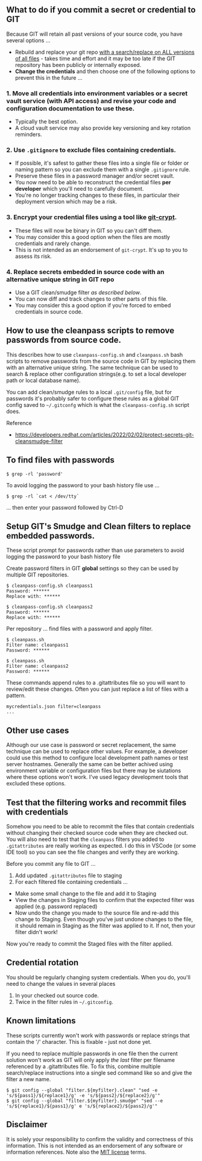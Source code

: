 ## What to do if you commit a secret or credential to GIT

Because GIT will retain all past versions of your source code, you have several options ...
- Rebuild and replace your git repo [with a search/replace on ALL versions of all files](https://stackoverflow.com/questions/46950829/how-to-replace-a-string-in-whole-git-history) - takes time and effort and it may be too late if the GIT repository has been publicly or internally exposed.
- **Change the credentials** and then choose one of the following options to prevent this in the future ... 

### 1. Move all credentials into environment variables or a secret vault service (with API access) and revise your code and configuration documentation to use these.
  - Typically the best option. 
  - A cloud vault service may also provide key versioning and key rotation reminders.

### 2. Use `.gitignore` to exclude files containing credentials. 
  - If possible, it's safest to gather these files into a single file or folder or naming pattern so you can exclude them with a single `.gitignore` rule.
  - Preserve these files in a password manager and/or secret vault.
  - You now need to be able to reconstruct the credential files **per developer** which you'll need to carefully document.
  - You're no longer tracking changes to these files, in particular their deployment version which may be a risk.

### 3. Encrypt your credential files using a tool like [git-crypt](https://github.com/AGWA/git-crypt). 
  - These files will now be binary in GIT so you can't diff them. 
  - You may consider this a good option when the files are mostly credentials and rarely change. 
  - This is not intended as an endorsement of `git-crypt`. It's up to you to assess its risk.

### 4. Replace secrets embedded in source code with an alternative unique string in GIT repo
  - Use a GIT clean/smudge filter _as described below_. 
  - You can now diff and track changes to other parts of this file. 
  - You may consider this a good option if you're forced to embed credentials in source code.

## How to use the cleanpass scripts to remove passwords from source code.

This describes how to use `cleanpass-config.sh` and `cleanpass.sh` bash scripts to remove passwords from the source code in GIT by replacing them with an alternative unique string. The same technique can be used to search & replace other configuration strings(e.g. to set a local developer path or local database name). 

You can add clean/smudge rules to a local `.git/config` file, but for passwords it's probably safer to configure these
rules as a global GIT config saved to `~/.gitconfg` which is what the `cleanpass-config.sh` script does.

Reference
- https://developers.redhat.com/articles/2022/02/02/protect-secrets-git-cleansmudge-filter

## To find files with passwords

    $ grep -rl 'password'

To avoid logging the password to your bash history file use ...

    $ grep -rl `cat < /dev/tty`

... then enter your password followed by Ctrl-D

## Setup GIT's Smudge and Clean filters to replace embedded passwords.

These script prompt for passwords rather than use parameters to avoid logging the password to your bash history file

Create password filters in GIT **global** settings so they can be used by multiple GIT repositories. 

    $ cleanpass-config.sh cleanpass1
    Password: ******
    Replace with: ******

    $ cleanpass-config.sh cleanpass2
    Password: ******
    Replace with: ******

Per repository ... find files with a password and apply filter.

    $ cleanpass.sh 
    Filter name: cleanpass1
    Password: ******

    $ cleanpass.sh 
    Filter name: cleanpass2
    Password: ******

These commands append rules to a .gitattributes file so you will want to review/edit these changes.
Often you can just replace a list of files with a pattern.

```
mycredentials.json filter=cleanpass
...
```
## Other use cases

Although our use case is password or secret replacement, the same technique can be used to replace other values.  For example, a developer could use this method to configure local development path names or test server hostnames.  Generally the same can be better achived using environment variable or configuration files but there may be siutations where these options won't work.  I've used legacy development tools that excluded these options.

## Test that the filtering works and recommit files with credentials

Somehow you need to be able to recommit the files that contain credentials without changing their checked source code when they are checked out. You will also need to test that the `cleanpass` filters you added to `.gitattributes` are really working as expected.  I do this in VSCode (or some IDE tool) so you can see the file changes and verify they are working.

Before you commit any file to GIT ...

1. Add updated `.gitattributes` file to staging 
2. For each filtered file containing credentials ...
  - Make some small change to the file and add it to Staging
  - View the changes in Staging files to confirm that the expected filter was applied (e.g. password replaced)
  - Now undo the change you made to the source file and re-add this change to Staging. Even though you've just undone changes to the file, it should remain in Staging as the filter was applied to it. If not, then your filter didn't work!

Now you're ready to commit the Staged files with the filter applied.

## Credential rotation

You should be regularly changing system credentials. 
When you do, you'll need to change the values in several places 
1.  In your checked out source code.
2.  Twice in the filter rules in `~/.gitconfig`.

## Known limitations

These scripts currently won't work with passwords or replace strings that contain the '/' character. This is fixable - just not done yet.

If you need to replace multiple passwords in one file then the current solution won't work as GIT will only apply *the last* filter per filename referenced by a .gitattributes file.  To fix this, combine multiple search/replace instructions into a single sed command like so and give the filter a new name.

    $ git config --global "filter.${myfilter}.clean" "sed -e 's/${pass1}/${replace1}/g' -e 's/${pass2}/${replace2}/g'"
    $ git config --global "filter.${myfilter}.smudge" "sed --e 's/${replace1}/${pass1}/g' e 's/${replace2}/${pass2}/g'"

## Disclaimer

It is solely your responsibility to confirm the validity and correctness of this information. This is not intended as an endorsement of any software or information references. Note also the [MIT license](LICENSE) terms. 

